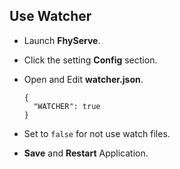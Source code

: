 ## Use Watcher

- Launch **FhyServe**.
- Click the setting **Config** section.
- Open and Edit **watcher.json**.

	```
	{
	  "WATCHER": true
	}
	```

- Set to `false` for not use watch files.
- **Save** and **Restart** Application.
